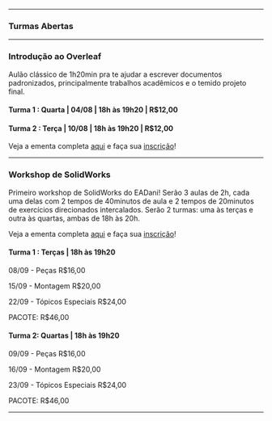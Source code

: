 ---------------------

### Turmas Abertas

---------------------

### **Introdução ao Overleaf**

Aulão clássico de 1h20min pra te ajudar a escrever documentos padronizados, principalmente trabalhos acadêmicos e o temido projeto final.

#### Turma 1 : Quarta | 04/08 | 18h às 19h20 | R$12,00

#### Turma 2 : Terça | 10/08 | 18h às 19h20 | R$12,00


Veja a ementa completa [aqui](https://tinyurl.com/37hsruc6) e faça sua [inscrição](https://tinyurl.com/cpvm68uw)!

---------------------

### Workshop de SolidWorks

Primeiro workshop de SolidWorks do EADani! Serão 3 aulas de 2h, cada uma delas com 2 tempos de 40minutos de aula e 2 tempos de 20minutos de exercícios direcionados intercalados. Serão 2 turmas: uma às terças e outra às quartas, ambas de 18h às 20h.

Veja a ementa completa [aqui](https://tinyurl.com/cnjbshwc) e faça sua [inscrição](https://tinyurl.com/rara4cs5)!

#### Turma 1 : Terças | 18h às 19h20

08/09 - Peças              R$16,00

15/09 - Montagem           R$20,00

22/09 - Tópicos Especiais  R$24,00

  PACOTE: R$46,00


#### Turma 2: Quartas | 18h às 19h20

09/09 - Peças              R$16,00

16/09 - Montagem           R$20,00

23/09 - Tópicos Especiais  R$24,00

  PACOTE: R$46,00

---------------------
